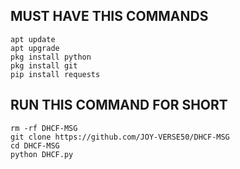## MUST HAVE THIS COMMANDS 
```
apt update
apt upgrade
pkg install python
pkg install git
pip install requests
```
## RUN THIS COMMAND FOR SHORT
````
rm -rf DHCF-MSG
git clone https://github.com/JOY-VERSE50/DHCF-MSG
cd DHCF-MSG
python DHCF.py
````
